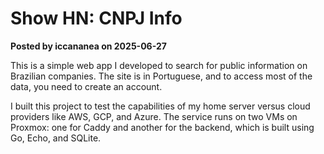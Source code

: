 # Show HN: CNPJ Info

**Posted by iccananea on 2025-06-27**

This is a simple web app I developed to search for public information on Brazilian companies. The site is in Portuguese, and to access most of the data, you need to create an account.

I built this project to test the capabilities of my home server versus cloud providers like AWS, GCP, and Azure. The service runs on two VMs on Proxmox: one for Caddy and another for the backend, which is built using Go, Echo, and SQLite.
